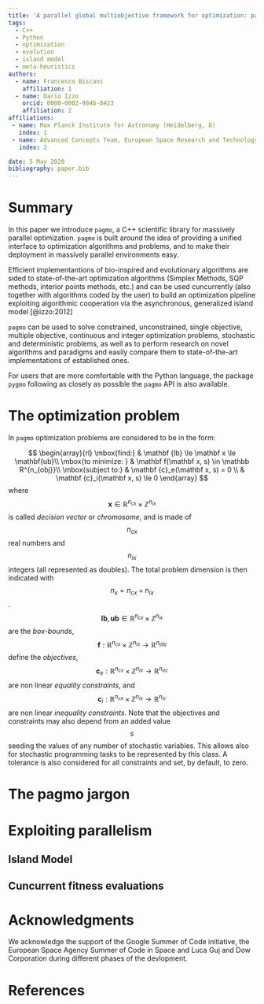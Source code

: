 ```yaml
---
title: 'A parallel global multiobjective framework for optimization: pagmo'
tags:
  - C++
  - Python
  - optimization
  - evolution
  - island model
  - meta-heuristics
authors:
  - name: Francesco Biscani
    affiliation: 1
  - name: Dario Izzo
    orcid: 0000-0002-9846-8423
    affiliation: 2
affiliations: 
 - name: Max Planck Institute for Astronomy (Heidelberg, D)
   index: 1
 - name: Advanced Concepts Team, European Space Research and Technology Center (Noordwijk, NL)
   index: 2

date: 5 May 2020
bibliography: paper.bib
---
```


# Summary

In this paper we introduce `pagmo`, a C++ scientific library for massively parallel optimization. `pagmo` is built around the idea of providing a unified interface to optimization algorithms and problems, and to make their deployment in massively parallel environments easy.

Efficient implementantions of bio-inspired and evolutionary algorithms are sided to state-of-the-art optimization algorithms (Simplex Methods, SQP methods, interior points methods, etc.) and can be used cuncurrently (also together with algorithms coded by the user) to build an optimization pipeline exploiting algorithmic cooperation via the asynchronous, generalized island model [@izzo:2012]

`pagmo` can be used to solve constrained, unconstrained, single objective, multiple objective, continuous and integer optimization problems, stochastic and deterministic problems, as well as to perform research on novel algorithms and paradigms and easily compare them to state-of-the-art implementations of established ones.

For users that are more comfortable with the Python language, the package `pygmo` following as closely as possible the `pagmo` API is also available.

# The optimization problem 
In `pagmo` optimization problems are considered to be in the form:

$$
  \begin{array}{rl}
  \mbox{find:}      & \mathbf {lb} \le \mathbf x \le \mathbf{ub}\\
  \mbox{to minimize: } & \mathbf f(\mathbf x, s) \in \mathbb R^{n_{obj}}\\
  \mbox{subject to:} & \mathbf {c}_e(\mathbf x, s) = 0 \\
                     & \mathbf {c}_i(\mathbf x, s) \le 0
  \end{array}
$$
where $$\mathbf x \in \mathbb R^{n_{cx}} \times  \mathbb Z^{n_{ix}}$$ is called *decision vector* or
*chromosome*, and is made of $$n_{cx}$$ real numbers and $$n_{ix}$$ integers (all represented as doubles). The
total problem dimension is then indicated with $$n_x = n_{cx} + n_{ix}$$. $$\mathbf{lb}, \mathbf{ub} \in
\mathbb R^{n_{cx}} \times  \mathbb Z^{n_{ix}}$$ are the *box-bounds*, $$\mathbf f: \mathbb R^{n_{cx}} \times
\mathbb Z^{n_{ix}} \rightarrow \mathbb R^{n_{obj}}$$ define the *objectives*, $$\mathbf c_e:  \mathbb R^{n_{cx}}
\times  \mathbb Z^{n_{ix}} \rightarrow \mathbb R^{n_{ec}}$$ are non linear *equality constraints*, and $$ \mathbf
c_i:  \mathbb R^{n_{cx}} \times  \mathbb Z^{n_{ix}} \rightarrow \mathbb R^{n_{ic}}$$ are non linear *inequality
constraints*. Note that the objectives and constraints may also depend from an added value $$s$$ seeding the
values of any number of stochastic variables. This allows also for stochastic programming tasks to be represented by
this class. A tolerance is also considered for all constraints and set, by default, to zero. 

# The pagmo jargon

# Exploiting parallelism

## Island Model

## Cuncurrent fitness evaluations

# Acknowledgments
We acknowledge the support of the Google Summer of Code initiative, the European Space Agency Summer of Code in Space and Luca Guj and Dow Corporation during different phases of the devlopment.

# References